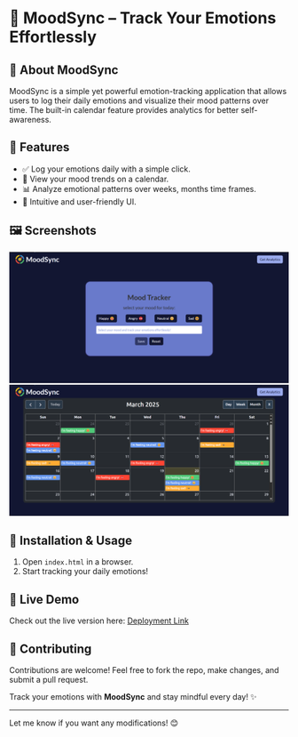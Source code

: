 # 🌈 MoodSync – Track Your Emotions Effortlessly

## 🚀 About MoodSync

MoodSync is a simple yet powerful emotion-tracking application that allows users to log their daily emotions and visualize their mood patterns over time. The built-in calendar feature provides analytics for better self-awareness.

## 🌟 Features

- ✅ Log your emotions daily with a simple click.
- 📅 View your mood trends on a calendar.
- 📊 Analyze emotional patterns over weeks, months time frames.
- 🎨 Intuitive and user-friendly UI.

## 🖼️ Screenshots

<img src="./assets/image2.png" alt="image-ss"/>
<img src="./assets/image.png" alt="image-ss"/>

## 🔧 Installation & Usage

1. Open `index.html` in a browser.
2. Start tracking your daily emotions!

## 🚀 Live Demo

Check out the live version here: [Deployment Link](https://moodsynk.netlify.app/)

## 🤝 Contributing

Contributions are welcome! Feel free to fork the repo, make changes, and submit a pull request.

Track your emotions with **MoodSync** and stay mindful every day! ✨

---

Let me know if you want any modifications! 😊
